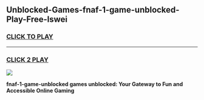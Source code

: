
## Unblocked-Games-fnaf-1-game-unblocked-Play-Free-lswei
<h3>
<a href="https://premium76.site?title=fnaf-1-game-unblocked&ref=09A">CLICK TO PLAY</a></h3>
<hr>

<h3>
<a href="https://premium76.site?title=fnaf-1-game-unblocked&ref=09A">CLICK 2 PLAY</a>
  
</h3>

<a href="https://premium76.site?title=fnaf-1-game-unblocked&ref=09A"><img src="https://clearcache.store/games.png"></a>


**fnaf-1-game-unblocked games unblocked: Your Gateway to Fun and Accessible Online Gaming**
